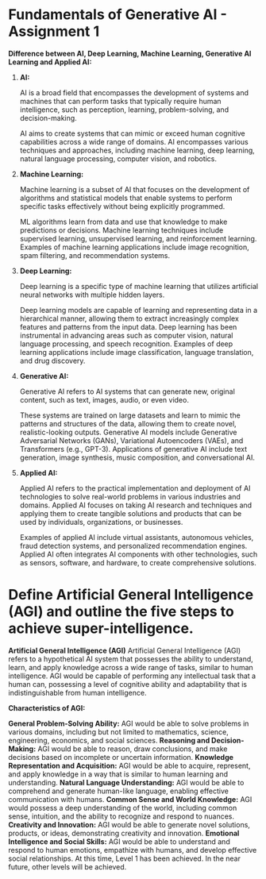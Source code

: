 # Fundamentals of Generative AI - Assignment 1

**Difference between AI, Deep Learning, Machine Learning, Generative AI Learning and Applied AI:**

1. **AI:**

   AI is a broad field that encompasses the development of systems and machines that can perform tasks that typically require human intelligence, such as perception, learning, problem-solving, and decision-making.

   AI aims to create systems that can mimic or exceed human cognitive capabilities across a wide range of domains.
   AI encompasses various techniques and approaches, including machine learning, deep learning, natural language processing, computer vision, and robotics.

2. **Machine Learning:**

   Machine learning is a subset of AI that focuses on the development of algorithms and statistical models that enable systems to perform specific tasks effectively without being explicitly programmed.

   ML algorithms learn from data and use that knowledge to make predictions or decisions.
   Machine learning techniques include supervised learning, unsupervised learning, and reinforcement learning.
   Examples of machine learning applications include image recognition, spam filtering, and recommendation systems.

3. **Deep Learning:**

   Deep learning is a specific type of machine learning that utilizes artificial neural networks with multiple hidden layers.

   Deep learning models are capable of learning and representing data in a hierarchical manner, allowing them to extract increasingly complex features and patterns from the input data.
   Deep learning has been instrumental in advancing areas such as computer vision, natural language processing, and speech recognition.
   Examples of deep learning applications include image classification, language translation, and drug discovery.

4. **Generative AI:**

   Generative AI refers to AI systems that can generate new, original content, such as text, images, audio, or even video.

   These systems are trained on large datasets and learn to mimic the patterns and structures of the data, allowing them to create novel, realistic-looking outputs.
   Generative AI models include Generative Adversarial Networks (GANs), Variational Autoencoders (VAEs), and Transformers (e.g., GPT-3).
   Applications of generative AI include text generation, image synthesis, music composition, and conversational AI.

5. **Applied AI:**

   Applied AI refers to the practical implementation and deployment of AI technologies to solve real-world problems in various industries and domains.
   Applied AI focuses on taking AI research and techniques and applying them to create tangible solutions and products that can be used by individuals, organizations, or businesses.

   Examples of applied AI include virtual assistants, autonomous vehicles, fraud detection systems, and personalized recommendation engines.
   Applied AI often integrates AI components with other technologies, such as sensors, software, and hardware, to create comprehensive solutions.

# Define Artificial General Intelligence (AGI) and outline the five steps to achieve super-intelligence.

**Artificial General Intelligence (AGI)**
Artificial General Intelligence (AGI) refers to a hypothetical AI system that possesses the ability to understand, learn, and apply knowledge across a wide range of tasks, similar to human intelligence. AGI would be capable of performing any intellectual task that a human can, possessing a level of cognitive ability and adaptability that is indistinguishable from human intelligence.

**Characteristics of AGI:**

**General Problem-Solving Ability:** AGI would be able to solve problems in various domains, including but not limited to mathematics, science, engineering, economics, and social sciences.
**Reasoning and Decision-Making:** AGI would be able to reason, draw conclusions, and make decisions based on incomplete or uncertain information.
**Knowledge Representation and Acquisition:** AGI would be able to acquire, represent, and apply knowledge in a way that is similar to human learning and understanding.
**Natural Language Understanding:** AGI would be able to comprehend and generate human-like language, enabling effective communication with humans.
**Common Sense and World Knowledge:** AGI would possess a deep understanding of the world, including common sense, intuition, and the ability to recognize and respond to nuances.
**Creativity and Innovation:** AGI would be able to generate novel solutions, products, or ideas, demonstrating creativity and innovation.
**Emotional Intelligence and Social Skills:** AGI would be able to understand and respond to human emotions, empathize with humans, and develop effective social relationships.
At this time, Level 1 has been achieved. In the near future, other levels will be achieved.
